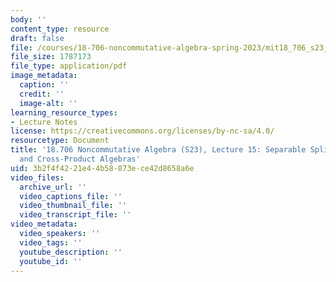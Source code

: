```yaml
---
body: ''
content_type: resource
draft: false
file: /courses/18-706-noncommutative-algebra-spring-2023/mit18_706_s23_lec15.pdf
file_size: 1787173
file_type: application/pdf
image_metadata:
  caption: ''
  credit: ''
  image-alt: ''
learning_resource_types:
- Lecture Notes
license: https://creativecommons.org/licenses/by-nc-sa/4.0/
resourcetype: Document
title: '18.706 Noncommutative Algebra (S23), Lecture 15: Separable Splitting Fields
  and Cross-Product Algebras'
uid: 3b2f4f42-21e4-4b58-873e-ce42d8658a6e
video_files:
  archive_url: ''
  video_captions_file: ''
  video_thumbnail_file: ''
  video_transcript_file: ''
video_metadata:
  video_speakers: ''
  video_tags: ''
  youtube_description: ''
  youtube_id: ''
---
```

